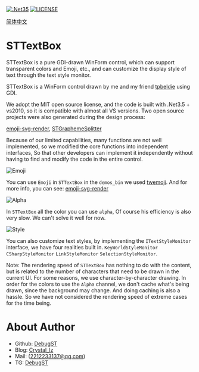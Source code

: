 [![.Net35](https://img.shields.io/badge/DotNet-3.5-blue)](https://www.microsoft.com/zh-cn/download/details.aspx?id=25150)
[![LICENSE](https://img.shields.io/badge/License-MIT-green)](https://github.com/DebugST/STNodeEditor/blob/main/LICENSE)

[简体中文](./README.CN.md)

# STTextBox
STTextBox is a pure GDI-drawn WinForm control, which can support transparent colors and Emoji, etc., and can customize the display style of text through the text style monitor.

STTextBox is a WinForm control drawn by me and my friend [tpbeldie](https://github.com/tpbeldie) using GDI.

We adopt the MIT open source license, and the code is built with .Net3.5 + vs2010, 
so it is compatible with almost all VS versions.
Two open source projects were also generated during the design process:

[emoji-svg-render](https://github.com/DebugST/emoji-svg-render), 
[STGraphemeSplitter](https://github.com/DebugST/STGraphemeSplitter)
    
Because of our limited capabilities, many functions are not well implemented, 
so we modified the core functions into independent interfaces,
So that other developers can implement it independently 
without having to find and modify the code in the entire control.

![Emoji](https://s3.bmp.ovh/imgs/2022/08/01/870c128600fcaf5b.png)

You can use `Emoji` in `STTextBox` in the `demos_bin` we used [twemoji](https://github.com/twitter/twemoji).
And for more info, you can see: [emoji-svg-render](https://github.com/DebugST/emoji-svg-render)

![Alpha](https://s3.bmp.ovh/imgs/2022/08/01/9adb88ed6966ba5b.png)

In `STTextBox` all the color you can use `alpha`, Of course his efficiency is also very slow. We can't solve it well for now.

![Style](https://s3.bmp.ovh/imgs/2022/08/01/d18e93176e4a4e48.png)

You can also customize text styles, by implementing the `ITextStyleMonitor` interface, we have four realities built in.
`KeyWorldStyleMonitor` `CSharpStyleMonitor` `LinkStyleMonitor` `SelectionStyleMonitor`.

Note: The rendering speed of `STTextBox` has nothing to do with the content, 
but is related to the number of characters that need to be drawn in the current UI. 
For some reasons, we use character-by-character drawing.
In order for the colors to use the `Alpha` channel, we don't cache what's being drawn, 
since the background may change. And doing caching is also a hassle.
So we have not considered the rendering speed of extreme cases for the time being.

# About Author
* Github: [DebugST](https://github.com/DebugST/)
* Blog: [Crystal_lz](http://st233.com)
* Mail: (2212233137@qq.com)
* TG: [DebugST](t.me/DebugST)
